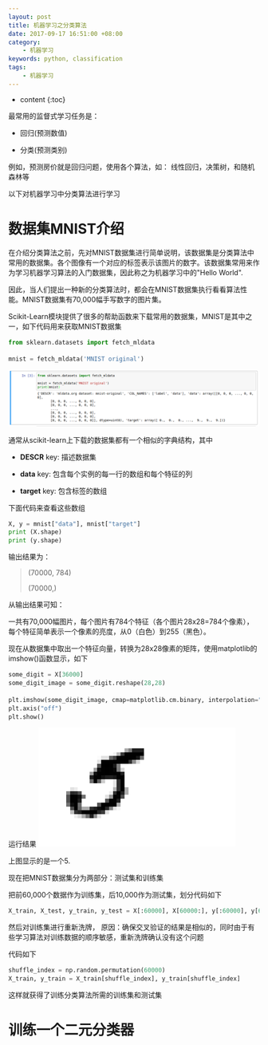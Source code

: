 ```yaml
---
layout: post
title: 机器学习之分类算法
date: 2017-09-17 16:51:00 +08:00
category:
    - 机器学习
keywords: python, classification
tags:
    - 机器学习
---
```


* content
{:toc}

最常用的监督式学习任务是：

- 回归(预测数值)

- 分类(预测类别)


例如，预测房价就是回归问题，使用各个算法，如： 线性回归，决策树，和随机森林等

以下对机器学习中分类算法进行学习

# 数据集MNIST介绍

在介绍分类算法之前，先对MNIST数据集进行简单说明，该数据集是分类算法中常用的数据集。各个图像有一个对应的标签表示该图片的数字。该数据集常用来作为学习机器学习算法的入门数据集，因此称之为机器学习中的"Hello World".

因此，当人们提出一种新的分类算法时，都会在MNIST数据集执行看看算法性能。MNIST数据集有70,000幅手写数字的图片集。

Scikit-Learn模块提供了很多的帮助函数来下载常用的数据集，MNIST是其中之一，如下代码用来获取MNIST数据集

```python
from sklearn.datasets import fetch_mldata

mnist = fetch_mldata('MNIST original')
```
![classification-mnist-dataset-download](/images/ml/classification-mnist-dataset-download.png)


通常从scikit-learn上下载的数据集都有一个相似的字典结构，其中

- **DESCR** key: 描述数据集

- **data** key: 包含每个实例的每一行的数组和每个特征的列

- **target** key: 包含标签的数组

下面代码来查看这些数组

```python
X, y = mnist["data"], mnist["target"]
print (X.shape)
print (y.shape)
```

输出结果为：
> (70000, 784)
>
> (70000,)

从输出结果可知：

一共有70,000幅图片，每个图片有784个特征（各个图片28x28=784个像素），每个特征简单表示一个像素的亮度，从0（白色）到255（黑色）。

现在从数据集中取出一个特征向量，转换为28x28像素的矩阵，使用matplotlib的imshow()函数显示，如下

```python
some_digit = X[36000]
some_digit_image = some_digit.reshape(28,28)

plt.imshow(some_digit_image, cmap=matplotlib.cm.binary, interpolation="nearest")
plt.axis("off")
plt.show()
```

运行结果
![mnist_num_5_show](/images/ml/mnist_num_5_show.png)

上图显示的是一个5.

现在把MNIST数据集分为两部分：测试集和训练集

把前60,000个数据作为训练集，后10,000作为测试集，划分代码如下

```python
X_train, X_test, y_train, y_test = X[:60000], X[60000:], y[:60000], y[60000:]
```

然后对训练集进行重新洗牌， 原因：确保交叉验证的结果是相似的，同时由于有些学习算法对训练数据的顺序敏感，重新洗牌确认没有这个问题

代码如下

```python
shuffle_index = np.random.permutation(60000)
X_train, y_train = X_train[shuffle_index], y_train[shuffle_index]
```

这样就获得了训练分类算法所需的训练集和测试集

# 训练一个二元分类器
